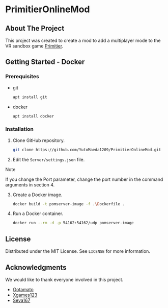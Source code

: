 # PrimitierOnlineMod

## About The Project

This project was created to create a mod to add a multiplayer mode to the VR sandbox game [Primitier](https://store.steampowered.com/app/1745170/Primitier/).

## Getting Started - Docker

### Prerequisites

- git
  ```sh
  apt install git
  ```
- docker
  ```sh
  apt install docker
  ```

### Installation

1. Clone GitHub repository.
   ```sh
   git clone https://github.com/YutoMaeda1209/PrimitierOnlineMod.git
   ```
3. Edit the `Server/settings.json` file.
  > [!NOTE]
  > If you change the Port parameter, change the port number in the command arguments in section 4.

3. Create a Docker image.
   ```sh
   docker build -t pomserver-image -f .\Dockerfile .
   ```
4. Run a Docker container.
   ```sh
   docker run --rm -d -p 54162:54162/udp pomserver-image
   ```

## License

Distributed under the MIT License. See `LICENSE` for more information.

## Acknowledgments

We would like to thank everyone involved in this project.

- [Ootamato](https://github.com/forte1st)
- [Xgames123](https://github.com/Xgames123)
- [Seva167](https://github.com/Seva167)
